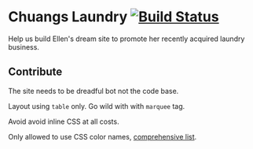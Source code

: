 # Chuangs Laundry [![Build Status](https://travis-ci.org/timstott/lotus-rouge.svg?branch=master)](https://travis-ci.org/timstott/lotus-rouge)

Help us build Ellen's dream site to promote her recently acquired laundry business.

## Contribute

The site needs to be dreadful bot not the code base.

Layout using `table` only. Go wild with with `marquee` tag.

Avoid avoid inline CSS at all costs.

Only allowed to use CSS color names, [comprehensive
list](http://www.w3schools.com/cssref/css_colornames.asp).
